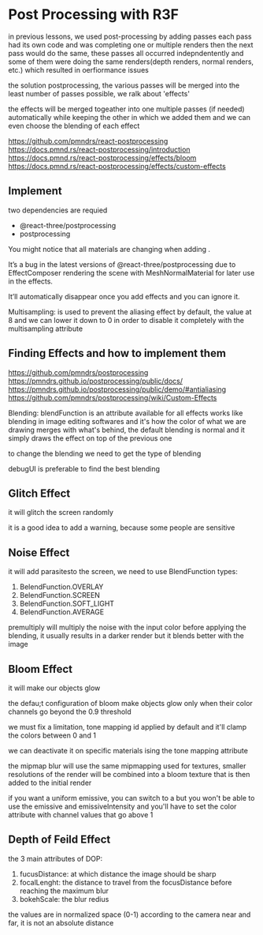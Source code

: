 # Post Processing with R3F 
in previous lessons, we used post-processing by adding passes each pass had its own code and was completing one or multiple renders then the next pass would do the same, these passes all occurred indepndentently and some of them were doing the same renders(depth renders, normal renders, etc.) which resulted in oerfiormance issues 

the solution postprocessing, the various passes will be merged into the least number of passes possible, we ralk about 'effects' 

the effects will be merged togeather into one multiple passes (if needed) automatically while keeping the other in which we added them and we can even choose the blending of each effect

https://github.com/pmndrs/react-postprocessing
https://docs.pmnd.rs/react-postprocessing/introduction
https://docs.pmnd.rs/react-postprocessing/effects/bloom
https://docs.pmnd.rs/react-postprocessing/effects/custom-effects

## Implement 
two dependencies are requied 
 * @react-three/postprocessing
 * postprocessing 

 You might notice that all materials are changing when adding <EffectComposer>.

It’s a bug in the latest versions of @react-three/postprocessing due to EffectComposer rendering the scene with MeshNormalMaterial for later use in the effects.

It’ll automatically disappear once you add effects and you can ignore it.

Multisampling: is used to prevent the aliasing effect by default, the value at 8 and we can lower it down to 0 in order to disable it completely with the multisampling attribute

## Finding Effects and how to implement them 

https://github.com/pmndrs/postprocessing
https://pmndrs.github.io/postprocessing/public/docs/
https://pmndrs.github.io/postprocessing/public/demo/#antialiasing
https://github.com/pmndrs/postprocessing/wiki/Custom-Effects

Blending: blendFunction is an attribute available for all effects works like blending in image editing softwares and it's how the color of what we are drawing merges with what's behind, the default blending is normal and it simply draws the effect on top of the previous one 

to change the blending we need to get the type of blending

debugUI is preferable to find the best blending

## Glitch Effect
it will glitch the screen randomly

it is a good idea to add a warning, because some people are sensitive 

## Noise Effect
it will add parasitesto the screen, we need to use BlendFunction types:
 1. BelendFunction.OVERLAY
 2. BelendFunction.SCREEN
 3. BelendFunction.SOFT_LIGHT
 4. BelendFunction.AVERAGE

 premultiply will multiply the noise with the input color before applying the blending, it usually results in a darker render but it blends better with the image

 ## Bloom Effect
 it will make our objects glow

 the defau;t configuration of bloom make objects glow only when their color channels go beyond the 0.9 threshold

 we must fix a limitation, tone mapping id applied by default and it'll clamp the colors between 0 and 1

 we can deactivate it on specific materials ising the tone mapping attribute

 the mipmap blur will use the same mipmapping used for textures, smaller resolutions of the render will be combined into a bloom texture that is then added to the initial render

 if you want a uniform emissive, you can switch to a <meshBasixMAterial> but you won't be able to use the emissive and emissiveIntensity and you'll have to set the color attribute with channel values that go above 1

 ## Depth of Feild Effect
 the 3 main attributes of DOP:
  1. fucusDistance: at which distance the image should be sharp 
  2. focalLenght: the distance to travel from the focusDistance before reaching the maximum blur 
  3. bokehScale: the blur redius

  the values are in normalized space (0-1) according to the camera near and far, it is not an absolute distance